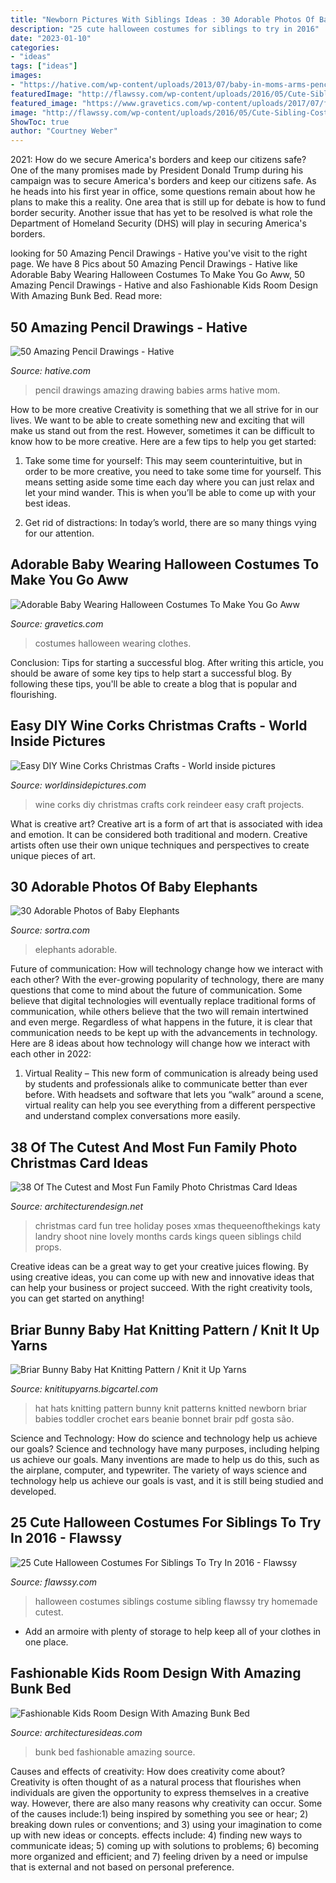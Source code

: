 ```yaml
---
title: "Newborn Pictures With Siblings Ideas : 30 Adorable Photos Of Baby Elephants"
description: "25 cute halloween costumes for siblings to try in 2016"
date: "2023-01-10"
categories:
- "ideas"
tags: ["ideas"]
images:
- "https://hative.com/wp-content/uploads/2013/07/baby-in-moms-arms-pencil-drawing.jpg"
featuredImage: "http://flawssy.com/wp-content/uploads/2016/05/Cute-Sibling-Costume-Ideas.jpg"
featured_image: "https://www.gravetics.com/wp-content/uploads/2017/07/funky-baby-clothes.jpg"
image: "http://flawssy.com/wp-content/uploads/2016/05/Cute-Sibling-Costume-Ideas.jpg"
ShowToc: true
author: "Courtney Weber"
---
```



2021: How do we secure America's borders and keep our citizens safe?
One of the many promises made by President Donald Trump during his campaign was to secure America's borders and keep our citizens safe. As he heads into his first year in office, some questions remain about how he plans to make this a reality. One area that is still up for debate is how to fund border security. Another issue that has yet to be resolved is what role the Department of Homeland Security (DHS) will play in securing America's borders.

	

		
looking for 50 Amazing Pencil Drawings - Hative you've visit to the right page. We have 8 Pics about 50 Amazing Pencil Drawings - Hative like Adorable Baby Wearing Halloween Costumes To Make You Go Aww, 50 Amazing Pencil Drawings - Hative and also Fashionable Kids Room Design With Amazing Bunk Bed. Read more:
		
    
## 50 Amazing Pencil Drawings - Hative

<img loading=lazy src="https://hative.com/wp-content/uploads/2013/07/baby-in-moms-arms-pencil-drawing.jpg" onerror="this.onerror=null;this.src='https://tse2.mm.bing.net/th?id=OIP.L0CmJTLacpiUbJ2AZOE7AQHaKo&amp;pid=15.1';" alt="50 Amazing Pencil Drawings - Hative">

_Source: hative.com_

>pencil drawings amazing drawing babies arms hative mom. 

	

How to be more creative
Creativity is something that we all strive for in our lives. We want to be able to create something new and exciting that will make us stand out from the rest. However, sometimes it can be difficult to know how to be more creative. Here are a few tips to help you get started:
1. Take some time for yourself: This may seem counterintuitive, but in order to be more creative, you need to take some time for yourself. This means setting aside some time each day where you can just relax and let your mind wander. This is when you’ll be able to come up with your best ideas.

2. Get rid of distractions: In today’s world, there are so many things vying for our attention.

    
## Adorable Baby Wearing Halloween Costumes To Make You Go Aww

<img loading=lazy src="https://www.gravetics.com/wp-content/uploads/2017/07/funky-baby-clothes.jpg" onerror="this.onerror=null;this.src='https://tse4.mm.bing.net/th?id=OIP.UBskapIioVUXQLt4CasOoAHaKS&amp;pid=15.1';" alt="Adorable Baby Wearing Halloween Costumes To Make You Go Aww">

_Source: gravetics.com_

>costumes halloween wearing clothes. 

	

Conclusion: Tips for starting a successful blog.
After writing this article, you should be aware of some key tips to help start a successful blog. By following these tips, you'll be able to create a blog that is popular and flourishing.

    
## Easy DIY Wine Corks Christmas Crafts - World Inside Pictures

<img loading=lazy src="https://worldinsidepictures.com/wp-content/uploads/2018/12/20-Brilliant-DIY-Wine-Cork-Craft-Projects-for-Christmas-Decoration20.jpg" onerror="this.onerror=null;this.src='https://tse2.mm.bing.net/th?id=OIP.m5YVDgej1CdZxuDjs6nMmAHaLL&amp;pid=15.1';" alt="Easy DIY Wine Corks Christmas Crafts - World inside pictures">

_Source: worldinsidepictures.com_

>wine corks diy christmas crafts cork reindeer easy craft projects. 

	

What is creative art?
Creative art is a form of art that is associated with idea and emotion. It can be considered both traditional and modern. Creative artists often use their own unique techniques and perspectives to create unique pieces of art.

    
## 30 Adorable Photos Of Baby Elephants

<img loading=lazy src="http://www.sortra.com/wp-content/uploads/2014/10/baby-elephants22.jpg" onerror="this.onerror=null;this.src='https://tse3.mm.bing.net/th?id=OIP.Kb2bXtknEMvzeeztTaBVVwHaLI&amp;pid=15.1';" alt="30 Adorable Photos of Baby Elephants">

_Source: sortra.com_

>elephants adorable. 

	

Future of communication: How will technology change how we interact with each other?
With the ever-growing popularity of technology, there are many questions that come to mind about the future of communication. Some believe that digital technologies will eventually replace traditional forms of communication, while others believe that the two will remain intertwined and even merge. Regardless of what happens in the future, it is clear that communication needs to be kept up with the advancements in technology. Here are 8 ideas about how technology will change how we interact with each other in 2022: 
1. Virtual Reality – This new form of communication is already being used by students and professionals alike to communicate better than ever before. With headsets and software that lets you “walk” around a scene, virtual reality can help you see everything from a different perspective and understand complex conversations more easily. 


    
## 38 Of The Cutest And Most Fun Family Photo Christmas Card Ideas

<img loading=lazy src="http://www.woohome.com/wp-content/uploads/2014/12/family-christmas-card-ideas-34.jpg" onerror="this.onerror=null;this.src='https://tse4.mm.bing.net/th?id=OIP.-xqVDXphzHr1UOdchOjrdQHaKX&amp;pid=15.1';" alt="38 Of The Cutest and Most Fun Family Photo Christmas Card Ideas">

_Source: architecturendesign.net_

>christmas card fun tree holiday poses xmas thequeenofthekings katy landry shoot nine lovely months cards kings queen siblings child props. 

	

Creative ideas can be a great way to get your creative juices flowing. By using creative ideas, you can come up with new and innovative ideas that can help your business or project succeed. With the right creativity tools, you can get started on anything!

    
## Briar Bunny Baby Hat Knitting Pattern / Knit It Up Yarns

<img loading=lazy src="https://assets.bigcartel.com/product_images/25114255/briarbunny1.jpg" onerror="this.onerror=null;this.src='https://tse4.mm.bing.net/th?id=OIP.nXFp9VgKDWEQqPS_Afm2dAHaHa&amp;pid=15.1';" alt="Briar Bunny Baby Hat Knitting Pattern / Knit it Up Yarns">

_Source: knititupyarns.bigcartel.com_

>hat hats knitting pattern bunny knit patterns knitted newborn briar babies toddler crochet ears beanie bonnet brair pdf gosta são. 

	

Science and Technology: How do science and technology help us achieve our goals?
Science and technology have many purposes, including helping us achieve our goals. Many inventions are made to help us do this, such as the airplane, computer, and typewriter. The variety of ways science and technology help us achieve our goals is vast, and it is still being studied and developed.

    
## 25 Cute Halloween Costumes For Siblings To Try In 2016 - Flawssy

<img loading=lazy src="http://flawssy.com/wp-content/uploads/2016/05/Cute-Sibling-Costume-Ideas.jpg" onerror="this.onerror=null;this.src='https://tse3.mm.bing.net/th?id=OIP.JN7mba8ycvLLMCJEEDv0ugHaLy&amp;pid=15.1';" alt="25 Cute Halloween Costumes For Siblings To Try In 2016 - Flawssy">

_Source: flawssy.com_

>halloween costumes siblings costume sibling flawssy try homemade cutest. 

	

- Add an armoire with plenty of storage to help keep all of your clothes in one place.

    
## Fashionable Kids Room Design With Amazing Bunk Bed

<img loading=lazy src="http://architecturesideas.com/wp-content/uploads/2017/05/04-36.jpg" onerror="this.onerror=null;this.src='https://tse4.mm.bing.net/th?id=OIP.WUxA1KAUkOl27OEiL1toowHaFj&amp;pid=15.1';" alt="Fashionable Kids Room Design With Amazing Bunk Bed">

_Source: architecturesideas.com_

>bunk bed fashionable amazing source. 

	

Causes and effects of creativity: How does creativity come about?
Creativity is often thought of as a natural process that flourishes when individuals are given the opportunity to express themselves in a creative way. However, there are also many reasons why creativity can occur. Some of the causes include:1) being inspired by something you see or hear; 2) breaking down rules or conventions; and 3) using your imagination to come up with new ideas or concepts. effects include: 4) finding new ways to communicate ideas; 5) coming up with solutions to problems; 6) becoming more organized and efficient; and 7) feeling driven by a need or impulse that is external and not based on personal preference.

